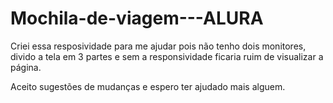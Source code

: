 # Mochila-de-viagem---ALURA

Criei essa resposividade para me ajudar pois não tenho dois monitores, divido a tela em 3 partes e sem a responsividade ficaria ruim de visualizar a página.

Aceito sugestões de mudanças e espero ter ajudado mais alguem.
